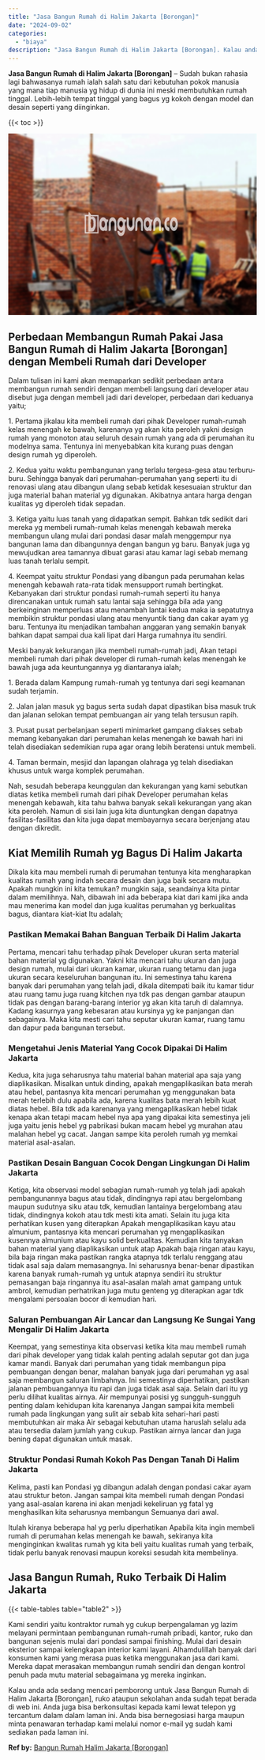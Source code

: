 ```yaml
---
title: "Jasa Bangun Rumah di Halim Jakarta [Borongan]"
date: "2024-09-02"
categories: 
  - "biaya"
description: "Jasa Bangun Rumah di Halim Jakarta [Borongan]. Kalau anda ada sedang mencari pemborong untuk Jasa Bangun Rumah di Halim Jakarta [Borongan], ruko ataupun se..."
---
```


**Jasa Bangun Rumah di Halim Jakarta \[Borongan\]** – Sudah bukan rahasia lagi bahwasanya rumah ialah salah satu dari kebutuhan pokok manusia yang mana tiap manusia yg hidup di dunia ini meski membutuhkan rumah tinggal. Lebih-lebih tempat tinggal yang bagus yg kokoh dengan model dan desain seperti yang diinginkan.

{{< toc >}}

![Jasa Bangun Rumah di Halim Jakarta [Borongan]](/images/borong-bangunan-06.png)

## Perbedaan Membangun Rumah Pakai Jasa Bangun Rumah di Halim Jakarta \[Borongan\] dengan Membeli Rumah dari Developer

Dalam tulisan ini kami akan memaparkan sedikit perbedaan antara membangun rumah sendiri dengan membeli langsung dari developer atau disebut juga dengan membeli jadi dari developer, perbedaan dari keduanya yaitu;

1\. Pertama jikalau kita membeli rumah dari pihak Developer rumah-rumah kelas menengah ke bawah, karenanya yg akan kita peroleh yakni design rumah yang monoton atau seluruh desain rumah yang ada di perumahan itu modelnya sama. Tentunya ini menyebabkan kita kurang puas dengan design rumah yg diperoleh.

2\. Kedua yaitu waktu pembangunan yang terlalu tergesa-gesa atau terburu-buru. Sehingga banyak dari perumahan-perumahan yang seperti itu di renovasi ulang atau dibangun ulang sebab ketidak kesesuaian struktur dan juga material bahan material yg digunakan. Akibatnya antara harga dengan kualitas yg diperoleh tidak sepadan.

3\. Ketiga yaitu luas tanah yang didapatkan sempit. Bahkan tdk sedikit dari mereka yg membeli rumah-rumah kelas menengah kebawah mereka membangun ulang mulai dari pondasi dasar malah menggempur nya bangunan lama dan dibangunnya dengan bangun yg baru. Banyak juga yg mewujudkan area tamannya dibuat garasi atau kamar lagi sebab memang luas tanah terlalu sempit.

4\. Keempat yaitu struktur Pondasi yang dibangun pada perumahan kelas menengah kebawah rata-rata tidak mensupport rumah bertingkat. Kebanyakan dari struktur pondasi rumah-rumah seperti itu hanya direncanakan untuk rumah satu lantai saja sehingga bila ada yang berkeinginan memperluas atau menambah lantai kedua maka ia sepatutnya membikin struktur pondasi ulang atau menyuntik tiang dan cakar ayam yg baru. Tentunya itu menjadikan tambahan anggaran yang semakin banyak bahkan dapat sampai dua kali lipat dari Harga rumahnya itu sendiri.

Meski banyak kekurangan jika membeli rumah-rumah jadi, Akan tetapi membeli rumah dari pihak developer di rumah-rumah kelas menengah ke bawah juga ada keuntungannya yg diantaranya ialah;

1\. Berada dalam Kampung rumah-rumah yg tentunya dari segi keamanan sudah terjamin.

2\. Jalan jalan masuk yg bagus serta sudah dapat dipastikan bisa masuk truk dan jalanan selokan tempat pembuangan air yang telah tersusun rapih.

3\. Pusat pusat perbelanjaan seperti minimarket gampang diakses sebab memang kebanyakan dari perumahan kelas menengah ke bawah hari ini telah disediakan sedemikian rupa agar orang lebih beratensi untuk membeli.

4\. Taman bermain, mesjid dan lapangan olahraga yg telah disediakan khusus untuk warga komplek perumahan.

Nah, sesudah beberapa keunggulan dan kekurangan yang kami sebutkan diatas ketika membeli rumah dari pihak Developer perumahan kelas menengah kebawah, kita tahu bahwa banyak sekali kekurangan yang akan kita peroleh. Namun di sisi lain juga kita diuntungkan dengan dapatnya fasilitas-fasilitas dan kita juga dapat membayarnya secara berjenjang atau dengan dikredit.

## Kiat Memilih Rumah yg Bagus Di Halim Jakarta

Dikala kita mau membeli rumah di perumahan tentunya kita mengharapkan kualitas rumah yang indah secara desain dan juga baik secara mutu. Apakah mungkin ini kita temukan? mungkin saja, seandainya kita pintar dalam memilihnya. Nah, dibawah ini ada beberapa kiat dari kami jika anda mau menerima kan model dan juga kualitas perumahan yg berkualitas bagus, diantara kiat-kiat Itu adalah;

### Pastikan Memakai Bahan Banguan Terbaik Di Halim Jakarta

Pertama, mencari tahu terhadap pihak Developer ukuran serta material bahan material yg digunakan. Yakni kita mencari tahu ukuran dan juga design rumah, mulai dari ukuran kamar, ukuran ruang tetamu dan juga ukuran secara keseluruhan bangunan itu. Ini semestinya tahu karena banyak dari perumahan yang telah jadi, dikala ditempati baik itu kamar tidur atau ruang tamu juga ruang kitchen nya tdk pas dengan gambar ataupun tidak pas dengan barang-barang interior yg akan kita taruh di dalamnya. Kadang kasurnya yang kebesaran atau kursinya yg ke panjangan dan sebagainya. Maka kita mesti cari tahu seputar ukuran kamar, ruang tamu dan dapur pada bangunan tersebut.

### Mengetahui Jenis Material Yang Cocok Dipakai Di Halim Jakarta

Kedua, kita juga seharusnya tahu material bahan material apa saja yang diaplikasikan. Misalkan untuk dinding, apakah mengaplikasikan bata merah atau hebel, pantasnya kita mencari perumahan yg menggunakan bata merah terlebih dulu apabila ada, karena kualitas bata merah lebih kuat diatas hebel. Bila tdk ada karenanya yang mengaplikasikan hebel tidak kenapa akan tetapi macam hebel nya apa yang dipakai kita semestinya jeli juga yaitu jenis hebel yg pabrikasi bukan macam hebel yg murahan atau malahan hebel yg cacat. Jangan sampe kita peroleh rumah yg memkai material asal-asalan.

### Pastikan Desain Banguan Cocok Dengan Lingkungan Di Halim Jakarta

Ketiga, kita observasi model sebagian rumah-rumah yg telah jadi apakah pembangunannya bagus atau tidak, dindingnya rapi atau bergelombang maupun sudutnya siku atau tdk, kemudian lantainya bergelombang atau tidak, dindingnya kokoh atau tdk mesti kita amati. Selain itu juga kita perhatikan kusen yang diterapkan Apakah mengaplikasikan kayu atau almunium, pantasnya kita mencari perumahan yg mengaplikasikan kusennya almunium atau kayu solid berkualitas. Kemudian kita tanyakan bahan material yang diaplikasikan untuk atap Apakah baja ringan atau kayu, bila baja ringan maka pastikan rangka atapnya tdk terlalu renggang atau tidak asal saja dalam memasangnya. Ini seharusnya benar-benar dipastikan karena banyak rumah-rumah yg untuk atapnya sendiri itu struktur pemasangan baja ringannya itu asal-asalan malah amat gampang untuk ambrol, kemudian perhatrikan juga mutu genteng yg diterapkan agar tdk mengalami persoalan bocor di kemudian hari.

### Saluran Pembuangan Air Lancar dan Langsung Ke Sungai Yang Mengalir Di Halim Jakarta

Keempat, yang semestinya kita observasi ketika kita mau membeli rumah dari pihak developer yang tidak kalah penting adalah seputar got dan juga kamar mandi. Banyak dari perumahan yang tidak membangun pipa pembuangan dengan benar, malahan banyak juga dari perumahan yg asal saja membangun saluran limbahnya. Ini semestinya diperhatikan, pastikan jalanan pembuangannya itu rapi dan juga tidak asal saja. Selain dari itu yg perlu dilihat kualitas airnya. Air mempunyai posisi yg sungguh-sungguh penting dalam kehidupan kita karenanya Jangan sampai kita membeli rumah pada lingkungan yang sulit air sebab kita sehari-hari pasti membutuhkan air maka Air sebagai kebutuhan utama haruslah selalu ada atau tersedia dalam jumlah yang cukup. Pastikan airnya lancar dan juga bening dapat digunakan untuk masak.

### Struktur Pondasi Rumah Kokoh Pas Dengan Tanah Di Halim Jakarta

Kelima, pasti kan Pondasi yg dibangun adalah dengan pondasi cakar ayam atau struktur beton. Jangan sampai kita membeli rumah dengan Pondasi yang asal-asalan karena ini akan menjadi kekeliruan yg fatal yg menghasilkan kita seharusnya membangun Semuanya dari awal.

Itulah kiranya beberapa hal yg perlu diperhatikan Apabila kita ingin membeli rumah di perumahan kelas menengah ke bawah, sekiranya kita menginginkan kwalitas rumah yg kita beli yaitu kualitas rumah yang terbaik, tidak perlu banyak renovasi maupun koreksi sesudah kita membelinya.

## Jasa Bangun Rumah, Ruko Terbaik Di Halim Jakarta

{{< table-tables table="table2" >}}

Kami sendiri yaitu kontraktor rumah yg cukup berpengalaman yg lazim melayani permintaan pembangunan rumah-rumah pribadi, kantor, ruko dan bangunan sejenis mulai dari pondasi sampai finishing. Mulai dari desain eksterior sampai kelengkapan interior kami layani. Alhamdulillah banyak dari konsumen kami yang merasa puas ketika menggunakan jasa dari kami. Mereka dapat merasakan membangun rumah sendiri dan dengan kontrol penuh pada mutu material sebagaimana yg mereka inginkan.

Kalau anda ada sedang mencari pemborong untuk Jasa Bangun Rumah di Halim Jakarta \[Borongan\], ruko ataupun sekolahan anda sudah tepat berada di web ini. Anda juga bisa berkonsultasi kepada kami lewat telepon yg tercantum dalam dalam laman ini. Anda bisa bernegosiasi harga maupun minta penawaran terhadap kami melalui nomor e-mail yg sudah kami sediakan pada laman ini.

**Ref by:** [Bangun Rumah Halim Jakarta [Borongan]](https://id.wikipedia.org/wiki/Bangun)
